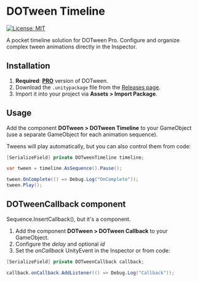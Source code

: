 # DOTween Timeline
[![License: MIT](https://img.shields.io/badge/License-MIT-brightgreen.svg)](LICENSE)

A pocket timeline solution for DOTween Pro. Configure and organize complex tween animations directly in the Inspector.

## Installation
1. **Required**: [**PRO**](https://dotween.demigiant.com/pro.php) version of DOTween.
2. Download the ```.unitypackage``` file from the [Releases page](https://github.com/medvejut/dotween-timeline/releases).
3. Import it into your project via **Assets > Import Package**.

## Usage
Add the component **DOTween > DOTween Timeline** to your GameObject (use a separate GameObject for each animation sequence).

Tweens will play automatically, but you can also control them from code:

```c#
[SerializeField] private DOTweenTimeline timeline;

var tween = timeline.AsSequence().Pause();

tween.OnComplete(() => Debug.Log("OnComplete"));
tween.Play();
```

## DOTweenCallback component
Sequence.InsertCallback(), but it's a component.

1. Add the component **DOTween > DOTween Callback** to your GameObject.
2. Configure the _delay_ and optional _id_
3. Set the _onCallback_ UnityEvent in the Inspector or from code:
```c#
[SerializeField] private DOTweenCallback callback;

callback.onCallback.AddListener(() => Debug.Log("Callback"));
```
